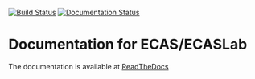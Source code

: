 [![Build Status](https://travis-ci.org/statiksof/ee-docs.svg?branch=master)](https://travis-ci.org/statiksof/ee-docs) 
[![Documentation Status](https://readthedocs.org/projects/ecas-documentaion/badge/?version=latest)](https://ecas-documentaion.readthedocs.io/en/latest/?badge=latest)
     
# Documentation for ECAS/ECASLab

The documentation is available at [ReadTheDocs](http://ecas-documentaion.readthedocs.io/)

